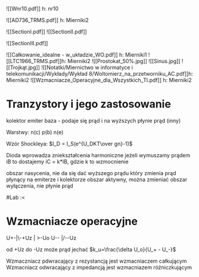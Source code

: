![[Wnr10.pdf]] h: nr10

![[AD736_TRMS.pdf]] h: Mierniki2

![[SectionI.pdf]]
![[SectionII.pdf]]

![[SectionIII.pdf]]

![[Całkowanie_idealne - w_układzie_WO.pdf]] h: Mierniki1
![[LTC1966_TRMS.pdf]]h: Mierniki2
![[Prostokat_50%.jpg]]
![[Sinus.jpg]]
![[Trojkąt.jpg]]
![[Notatki/Miernictwo w informatyce i telekomunikacji/Wykłady/Wykład 8/Woltomierz_na_przetworniku_AC.pdf]]h: Mierniki2
![[Wzmacniacze_Operacyjne_dla_Wszystkich_TI.pdf]] h: Mierniki2

# Tranzystory i jego zastosowanie

kolektor
emiter
baza - podaje się prąd i na wyższych płynie prąd (inny)

Warstwy:
n(c) 
p(b) 
n(e) 

Wzór Shockleya: $I_D = I_S(e^{U_DKT\over gn}-1)$

Dioda wprowadza zniekształcenia harmoniczne
jeżeli wymuszamy prądem iB to dostajemy iC = k\*IB, gdzie k to wzmocnienie

obszar nasycenia, nie da się dać wyższego prądu który zmienia prąd płynący na emiterze i kolektorze
obszar aktywny, można zmieniać
obszar wyłączenia, nie płynie prąd

#Lab :<

# Wzmacniacze operacyjne

U+-|\\-+Uz
     |  >-Uo
U-- |/--Uz

od +Uz do -Uz może prąd jechać
$k_u=\frac{\delta U_o}{U_+ - U_-}$

Wzmaczniacz pdwracający z rezystancją jest wzmacniaczem całkującym
Wzmacniacz odwracający z impedancją jest wzmacniazem różniczkującym






